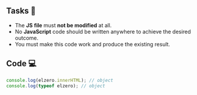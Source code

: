 ## Tasks 🎯

- The **JS** **file** must **not be modified** at all.
- No **JavaScript** code should be written anywhere to achieve the desired outcome.
- You must make this code work and produce the existing result.

## Code 💻

```js
console.log(elzero.innerHTML); // object
console.log(typeof elzero); // object
```
